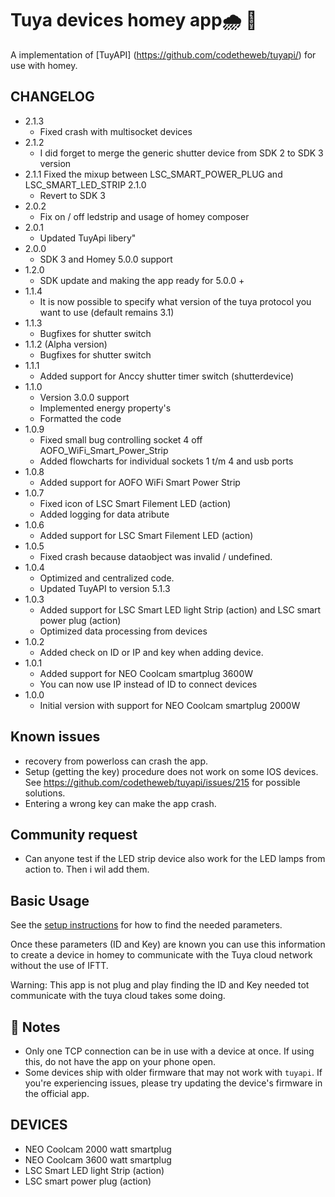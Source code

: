 ﻿# Tuya devices homey app🌧 🔌

A implementation of [TuyAPI] (https://github.com/codetheweb/tuyapi/) for use with homey. 

## CHANGELOG
* 2.1.3
	- Fixed crash with multisocket devices
* 2.1.2
	- I did forget to merge the generic shutter device from SDK 2 to SDK 3 version
* 2.1.1
    Fixed the mixup between LSC_SMART_POWER_PLUG and LSC_SMART_LED_STRIP
 2.1.0
	- Revert to SDK 3
* 2.0.2
    - Fix on / off ledstrip and usage of homey composer
* 2.0.1
    - Updated TuyApi libery"
* 2.0.0
    - SDK 3 and Homey 5.0.0 support
* 1.2.0
	- SDK update and making the app ready for 5.0.0 + 
* 1.1.4 
	- It is now possible to specify what version of the tuya protocol you want to use (default remains 3.1)	
* 1.1.3
	- Bugfixes for shutter switch
* 1.1.2 (Alpha version)
	- Bugfixes for shutter switch
* 1.1.1
	- Added support for Anccy shutter timer switch (shutterdevice) 
* 1.1.0
	- Version 3.0.0 support
	- Implemented energy property's
	- Formatted the code
* 1.0.9
	- Fixed small bug controlling socket 4 off AOFO_WiFi_Smart_Power_Strip
	- Added flowcharts for individual sockets 1 t/m 4 and usb ports
* 1.0.8 
	- Added support for AOFO WiFi Smart Power Strip
* 1.0.7
	- Fixed icon of LSC Smart Filement LED (action)
	- Added logging for data atribute 
* 1.0.6 
	- Added support for LSC Smart Filement LED (action)
* 1.0.5
	- Fixed crash because dataobject was invalid / undefined. 
* 1.0.4
	- Optimized and centralized code.  
	- Updated TuyAPI to version 5.1.3 
* 1.0.3
	- Added support for LSC Smart LED light Strip (action)	and LSC smart power plug (action)
	- Optimized data processing from devices
* 1.0.2
	- Added check on ID or IP and key when adding device. 
* 1.0.1
	- Added support for NEO Coolcam smartplug 3600W
	- You can now use IP instead of ID to connect devices
* 1.0.0
	- Initial version with support for NEO Coolcam smartplug 2000W

## Known issues
* recovery from powerloss can crash the app. 
* Setup (getting the key) procedure does not work on some IOS devices. See https://github.com/codetheweb/tuyapi/issues/215 for possible solutions. 
* Entering a wrong key can make the app crash. 
	
## Community request
* Can anyone test if the LED strip device also work for the LED lamps from action to. Then i wil add them.  
	
## Basic Usage
See the [setup instructions](https://github.com/codetheweb/tuyapi/blob/master/docs/SETUP.md) for how to find the needed parameters.

Once these parameters (ID and Key) are known you can use this information to create a device in homey to communicate with the Tuya cloud network without the use of IFTT.

Warning: This app is not plug and play finding the ID and Key needed tot communicate with the tuya cloud takes some doing. 

## 📝 Notes
- Only one TCP connection can be in use with a device at once. If using this, do not have the app on your phone open.
- Some devices ship with older firmware that may not work with `tuyapi`.  If you're experiencing issues, please try updating the device's firmware in the official app.


## DEVICES
- NEO Coolcam 2000 watt smartplug
- NEO Coolcam 3600 watt smartplug
- LSC Smart LED light Strip (action)
- LSC smart power plug (action)

